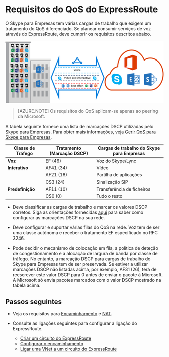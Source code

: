 <properties
   pageTitle="Requisitos do QoS para o ExpressRoute | Microsoft Azure"
   description="Esta página fornece os requisitos detalhados para configurar e gerir o QoS para circuitos do ExpressRoute."
   documentationCenter="na"
   services="expressroute"
   authors="cherylmc"
   manager="carmonm"
   editor=""/>
<tags
   ms.service="expressroute"
   ms.devlang="na"
   ms.topic="get-started-article"
   ms.tgt_pltfrm="na"
   ms.workload="infrastructure-services"
   ms.date="04/18/2016"
   ms.author="cherylmc"/>

# Requisitos do QoS do ExpressRoute

O Skype para Empresas tem várias cargas de trabalho que exigem um tratamento do QoS diferenciado. Se planear consumir serviços de voz através do ExpressRoute, deve cumprir os requisitos descritos abaixo.

![](./media/expressroute-qos/expressroute-qos.png)

>[AZURE.NOTE] Os requisitos do QoS aplicam-se apenas ao peering da Microsoft.

A tabela seguinte fornece uma lista de marcações DSCP utilizadas pelo Skype para Empresas. Para obter mais informações, veja [Gerir QoS para Skype para Empresas](https://technet.microsoft.com/library/gg405409.aspx).

| **Classe de Tráfego** | **Tratamento (Marcação DSCP)** | **Cargas de trabalho do Skype para Empresas** |
|---|---|---|
| **Voz** | EF (46) | Voz do Skype/Lync |
| **Interativo** | AF41 (34) | Vídeo |
|   | AF21 (18) | Partilha de aplicações | 
|   | CS3 (24) | Sinalização SIP |
| **Predefinição** | AF11 (10) | Transferência de ficheiros|
|   | CS0 (0) | Tudo o resto| 


- Deve classificar as cargas de trabalho e marcar os valores DSCP corretos. Siga as orientações fornecidas [aqui](https://technet.microsoft.com/library/gg405409.aspx) para saber como configurar as marcações DSCP na sua rede.

- Deve configurar e suportar várias filas do QoS na rede. Voz tem de ser uma classe autónoma e receber o tratamento EF especificado no RFC 3246. 

- Pode decidir o mecanismo de colocação em fila, a política de deteção de congestionamento e a alocação de largura de banda por classe de tráfego. No entanto, a marcação DSCP para cargas de trabalho do Skype para Empresas tem de ser preservada. Se estiver a utilizar marcações DSCP não listadas acima, por exemplo, AF31 (26), terá de reescrever este valor DSCP para 0 antes de enviar o pacote à Microsoft. A Microsoft só envia pacotes marcados com o valor DSCP mostrado na tabela acima. 

## Passos seguintes

- Veja os requisitos para [Encaminhamento](expressroute-routing.md) e [NAT](expressroute-nat.md).
- Consulte as ligações seguintes para configurar a ligação do ExpressRoute.

    - [Criar um circuito do ExpressRoute](expressroute-howto-circuit-classic.md)
    - [Configurar o encaminhamento](expressroute-howto-routing-classic.md)
    - [Ligar uma VNet a um circuito do ExpressRoute](expressroute-howto-linkvnet-classic.md)



<!--HONumber=Jun16_HO2-->


